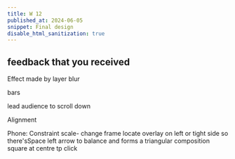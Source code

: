 ```yaml
---
title: W 12
published_at: 2024-06-05
snippet: Final design
disable_html_sanitization: true
---
```


## feedback that you received

Effect made by
layer blur

bars

lead audience to scroll down 

Alignment

Phone:
Constraint scale- change frame
locate overlay on left or tight side so there'sSpace left
arrow to balance and forms a triangular composition
square at centre tp click
